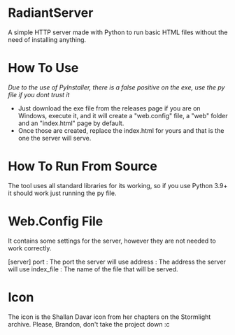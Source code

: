 # RadiantServer
A simple HTTP server made with Python to run basic HTML files without the need of installing anything.

# How To Use
*Due to the use of PyInstaller, there is a false positive on the exe, use the py file if you dont trust it*
- Just download the exe file from the releases page if you are on Windows, execute it, and it will create a "web.config" file, a "web" folder and an "index.html" page by default.
- Once those are created, replace the index.html for yours and that is the one the server will serve.

# How To Run From Source
The tool uses all standard libraries for its working, so if you use Python 3.9+ it should work just running the py file.

# Web.Config File
It contains some settings for the server, however they are not needed to work correctly.

[server]
port : The port the server will use
address : The address the server will use
index_file : The name of the file that will be served.

# Icon
The icon is the Shallan Davar icon from her chapters on the Stormlight archive. Please, Brandon, don't take the project down :c
